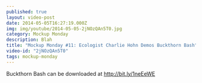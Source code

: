 ```yaml
---
published: true
layout: video-post
date: 2014-05-05T16:27:19.000Z
img: img/youtube/2014-05-05-2jNOzQAn5T0.jpg
category: Mockup Monday
description: Blah
title: "Mockup Monday #11: Ecologist Charlie Hohn Demos Buckthorn Bash"
video-id: "2jNOzQAn5T0"
tags: mockup-monday
---
```

Buckthorn Bash can be downloaded at http://bit.ly/1neEeWE
